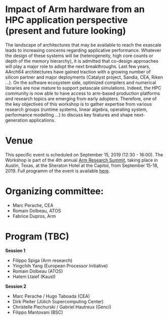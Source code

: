 # Impact of Arm hardware from an HPC application perspective (present and future looking)


The landscape of architectures that may be available to reach the exascale leads to increasing concerns regarding applicative performance. Whatever the design of these systems will be (heterogeneity, high core counts or depth of the memory hierarchy), it is admitted that co-design approaches will play a major role to adopt the next breakthroughs. Last few years, AArch64 architectures have gained traction with a growing number of silicon partner and major deployments (Catalyst project, Sandia, CEA, Riken …).  On the software ecosystem side, optimized compilers and numerical libraries are now mature to support petascale simulations.
 Indeed, the HPC community is now able to have access to arm-based production platforms and research topics are emerging from early adopters.  Therefore, one of the key objectives of this workshop is to gather expertise from various research groups (runtime systems, linear algebra, operating system, performance modelling …) to discuss key features and shape next-generation applications. 
 

# Venue

This specific event is scheduled on September 15, 2019 (12:30 - 16:00).
The Workshop is part of the 4th annual [Arm Research Summit](https://www.arm.com/company/events/research-summit), taking place in Austin, Texas, at the Sheraton Hotel at the Capitol, from September 15-18, 2019. Full programm of the event is available  [here](https://eu.eventscloud.com/ehome/200185849).

# Organizing committee:
* Marc Perache, CEA 
* Romain Dolbeau, ATOS	
* Fabrice Dupros, Arm	

  
# Program (TBC)

__Session 1__
* Filippo Spiga (Arm research)
* Yingchih Yang (European Processor Initiative)
* Romain Dolbeau (ATOS)
* Hatem Ltaief (Kaust)

__Session 2__	
* Marc Perache / Hugo Taboada (CEA)
* Dirk Pleiter (Jülich Supercomputing Center)
* Christelle Piechurski / Gabriel Hautreux (Genci)
* Filippo Mantovani (BSC)

